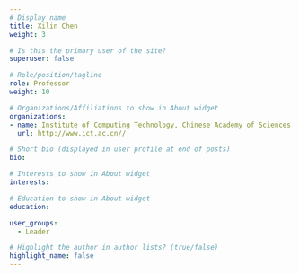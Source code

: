 ```yaml
---
# Display name
title: Xilin Chen
weight: 3

# Is this the primary user of the site?
superuser: false

# Role/position/tagline
role: Professor
weight: 10

# Organizations/Affiliations to show in About widget
organizations:
- name: Institute of Computing Technology, Chinese Academy of Sciences
  url: http://www.ict.ac.cn//

# Short bio (displayed in user profile at end of posts)
bio:

# Interests to show in About widget
interests:

# Education to show in About widget
education:

user_groups:
  - Leader

# Highlight the author in author lists? (true/false)
highlight_name: false
---
```

